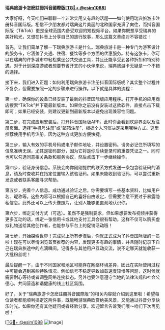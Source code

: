 **瑞典旅游卡怎麽註冊抖音國際版[[TG💪+ @esim1088](https://t.me/s/esim1088)]**

大家好呀，今天咱们来聊聊一个非常实用又有趣的话题——如何使用瑞典旅游卡注册抖音国际版。相信不少朋友都对瑞典这片美丽的北欧国家充满了向往，而抖音国际版（TikTok）更是全球范围内备受欢迎的短视频平台。如果你既想享受瑞典的美好风光，又想在抖音上分享自己的旅行故事，那么这篇文章绝对不容错过！

首先，让我们简单了解一下瑞典旅游卡是什么。瑞典旅游卡是一种专门为游客设计的服务卡，它涵盖了交通、住宿、餐饮等多个方面的优惠服务。持有这张卡，你可以在瑞典的许多城市中轻松乘坐公共交通工具，并且还能享受到各种折扣和特别待遇。对于计划深度游或者想要节省开支的小伙伴来说，瑞典旅游卡无疑是一个不错的选择。

接下来，我们进入正题：如何利用瑞典旅游卡注册抖音国际版呢？其实整个过程并不复杂，但需要按照一定的步骤来进行操作。以下就是具体的流程：

第一步，确保你的设备已经安装了最新的抖音国际版应用程序。打开手机的应用商店搜索“TikTok”并下载最新版本。如果你之前没有安装过这款软件，直接点击下载即可；如果已经安装，则建议更新到最新版本以避免出现兼容性问题。

第二步，在完成应用安装后，打开抖音国际版APP。此时你会看到欢迎界面以及注册页面。选择“手机号注册”或“邮箱注册”，根据个人习惯决定采用哪种方式。这里推荐使用手机号注册，因为这种方式更加方便快捷。

第三步，输入有效的手机号码或电子邮件地址，并设置密码。请务必记住所填写的信息准确无误，尤其是密码部分，因为它将是你后续登录时的重要凭证之一。同时也可以勾选同意相关条款和服务协议，然后点击下一步继续操作。

第四步，验证身份信息。系统会向你刚刚提供的联系方式发送一条包含验证码的消息，请及时查收并在指定位置输入该验证码。如果未能收到验证码，可以尝试重新发送或者联系客服寻求帮助。

第五步，完善个人信息。成功通过验证之后，你需要填写一些基本资料，比如用户名、昵称等。这些内容可以根据自己的喜好自由设定，但需要注意不要过于暴露隐私信息。此外还可以上传头像照片，让别人能够更直观地认识你。

第六步，绑定支付方式（可选）。虽然不是强制要求，但如果想要发布视频并获得更多互动的话，绑定一张信用卡或其他支付工具会很有帮助。这样不仅可以购买虚拟礼物送给其他创作者，也能参与平台上的促销活动哦！

第七步，开始探索世界！完成以上所有步骤后，你就正式成为了抖音国际版的一员啦！现在可以尽情浏览首页推荐的内容，发现更多有趣的事情，并且随时记录下自己在瑞典旅途中的点滴瞬间。记得多与其他用户互动交流，说不定哪天就能收获一大批粉丝呢！

最后提醒一下，由于不同国家和地区可能存在网络环境差异，因此在实际使用过程中可能会遇到某些特殊情况。例如信号不稳定导致加载速度较慢等问题，这时候就需要耐心等待或者调整网络连接状态。另外也要注意遵守当地的法律法规和社会公德心，共同营造和谐健康的线上社区氛围。

好了，关于“瑞典旅游卡怎麽註冊抖音國際版”的相关内容就介绍到这里啦！希望每位读者都能顺利搞定这两件事，既能畅游瑞典欣赏绝美风景，又能通过抖音分享快乐时光。如果你还有其他疑问或者经验分享，欢迎留言告诉我们哦～咱们下次再见啦！

[[TG💪+ @esim1088](https://t.me/s/esim1088) ![Image](https://i.postimg.cc/4NQfJmqS/Snipaste-2025-05-13-00-14-12.png)]